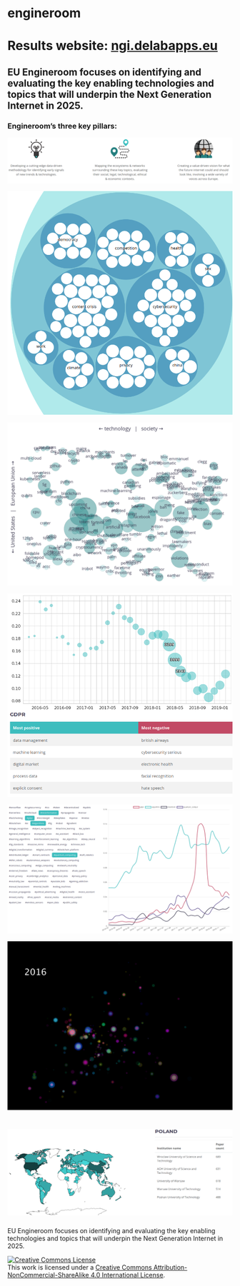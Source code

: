 # engineroom

# Results website: [ngi.delabapps.eu](https://ngi.delabapps.eu/)

## EU Engineroom focuses on identifying and evaluating the key enabling technologies and topics that will underpin the Next Generation Internet in 2025.

### Engineroom’s three key pillars:
![pillars](screenshots/pillars.png)

![bubbles](screenshots/bubbles.png)

![issue mapping](screenshots/issue_map.png)

![sentiment](screenshots/sentiment.png)

![charts](screenshots/charts.png)

![meetup](screenshots/meetup.png)

![institutions](screenshots/institutions.png)
=======
EU Engineroom focuses on identifying and evaluating the key enabling technologies and topics that will underpin the Next Generation Internet in 2025.

<a rel="license" href="http://creativecommons.org/licenses/by-nc-sa/4.0/"><img alt="Creative Commons License" style="border-width:0" src="https://i.creativecommons.org/l/by-nc-sa/4.0/88x31.png" /></a><br />This work is licensed under a <a rel="license" href="http://creativecommons.org/licenses/by-nc-sa/4.0/">Creative Commons Attribution-NonCommercial-ShareAlike 4.0 International License</a>.
